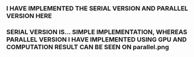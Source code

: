 ### I HAVE IMPLEMENTED THE SERIAL VERSION AND PARALLEL VERSION HERE

### SERIAL VERSION IS... SIMPLE IMPLEMENTATION, WHEREAS PARALLEL VERSION I HAVE IMPLEMENTED USING GPU AND COMPUTATION RESULT CAN BE SEEN ON parallel.png 
